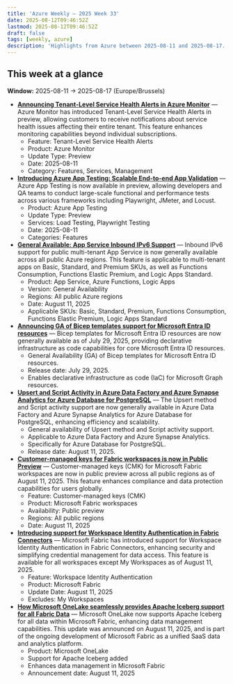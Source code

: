 ```yaml
---
title: 'Azure Weekly – 2025 Week 33'
date: 2025-08-12T09:46:52Z
lastmod: 2025-08-12T09:46:52Z
draft: false
tags: [weekly, azure]
description: 'Highlights from Azure between 2025-08-11 and 2025-08-17.'
---
```

## This week at a glance

**Window:** 2025-08-11 → 2025-08-17 (Europe/Brussels)

- **[Announcing Tenant-Level Service Health Alerts in Azure Monitor](<https://azure.microsoft.com/updates?id=499776>)** — Azure Monitor has introduced Tenant-Level Service Health Alerts in preview, allowing customers to receive notifications about service health issues affecting their entire tenant. This feature enhances monitoring capabilities beyond individual subscriptions.
  - Feature: Tenant-Level Service Health Alerts
  - Product: Azure Monitor
  - Update Type: Preview
  - Date: 2025-08-11
  - Category: Features, Services, Management
- **[Introducing Azure App Testing: Scalable End-to-end App Validation](<https://azure.microsoft.com/updates?id=500203>)** — Azure App Testing is now available in preview, allowing developers and QA teams to conduct large-scale functional and performance tests across various frameworks including Playwright, JMeter, and Locust.
  - Product: Azure App Testing
  - Update Type: Preview
  - Services: Load Testing, Playwright Testing
  - Date: 2025-08-11
  - Categories: Features
- **[General Available: App Service Inbound IPv6 Support](<https://azure.microsoft.com/updates?id=499998>)** — Inbound IPv6 support for public multi-tenant App Service is now generally available across all public Azure regions. This feature is applicable to multi-tenant apps on Basic, Standard, and Premium SKUs, as well as Functions Consumption, Functions Elastic Premium, and Logic Apps Standard.
  - Product: App Service, Azure Functions, Logic Apps
  - Version: General Availability
  - Regions: All public Azure regions
  - Date: August 11, 2025
  - Applicable SKUs: Basic, Standard, Premium, Functions Consumption, Functions Elastic Premium, Logic Apps Standard
- **[Announcing GA of Bicep templates support for Microsoft Entra ID resources](https://devblogs.microsoft.com/identity/bicep-templates-for-microsoft-entra-id-resources-is-ga/)** — Bicep templates for Microsoft Entra ID resources are now generally available as of July 29, 2025, providing declarative infrastructure as code capabilities for core Microsoft Entra ID resources.
  - General Availability (GA) of Bicep templates for Microsoft Entra ID resources.
  - Release date: July 29, 2025.
  - Enables declarative infrastructure as code (IaC) for Microsoft Graph resources.
- **[Upsert and Script Activity in Azure Data Factory and Azure Synapse Analytics for Azure Database for PostgreSQL](<https://azure.microsoft.com/updates?id=499748>)** — The Upsert method and Script activity support are now generally available in Azure Data Factory and Azure Synapse Analytics for Azure Database for PostgreSQL, enhancing efficiency and scalability.
  - General availability of Upsert method and Script activity support.
  - Applicable to Azure Data Factory and Azure Synapse Analytics.
  - Specifically for Azure Database for PostgreSQL.
  - Release date: August 11, 2025.
- **[Customer-managed keys for Fabric workspaces is now in Public Preview](https://blog.fabric.microsoft.com/en-US/blog/customer-managed-keys-for-fabric-workspaces-available-in-all-public-regions-now-preview/)** — Customer-managed keys (CMK) for Microsoft Fabric workspaces are now in public preview across all public regions as of August 11, 2025. This feature enhances compliance and data protection capabilities for users globally.
  - Feature: Customer-managed keys (CMK)
  - Product: Microsoft Fabric workspaces
  - Availability: Public preview
  - Regions: All public regions
  - Date: August 11, 2025
- **[Introducing support for Workspace Identity Authentication in Fabric Connectors](https://blog.fabric.microsoft.com/en-US/blog/announcing-support-for-workspace-identity-authentication-in-new-fabric-connectors-and-for-dataflow-gen2/)** — Microsoft Fabric has introduced support for Workspace Identity Authentication in Fabric Connectors, enhancing security and simplifying credential management for data access. This feature is available for all workspaces except My Workspaces as of August 11, 2025.
  - Feature: Workspace Identity Authentication
  - Product: Microsoft Fabric
  - Update Date: August 11, 2025
  - Excludes: My Workspaces
- **[How Microsoft OneLake seamlessly provides Apache Iceberg support for all Fabric Data](https://blog.fabric.microsoft.com/en-US/blog/how-to-access-your-microsoft-fabric-tables-in-apache-iceberg-format/)** — Microsoft OneLake now supports Apache Iceberg for all data within Microsoft Fabric, enhancing data management capabilities. This update was announced on August 11, 2025, and is part of the ongoing development of Microsoft Fabric as a unified SaaS data and analytics platform.
  - Product: Microsoft OneLake
  - Support for Apache Iceberg added
  - Enhances data management in Microsoft Fabric
  - Announcement date: August 11, 2025


